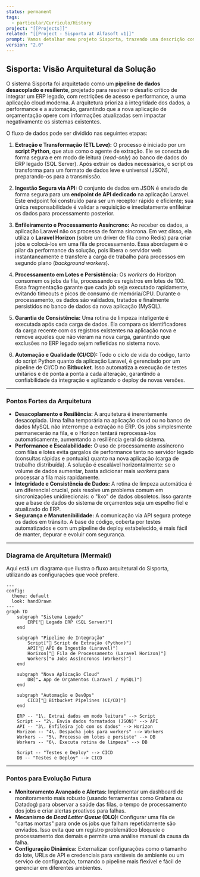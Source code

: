 ```yaml
---
status: permanent
tags:
  - particular/Curriculo/History
project: "[[Projects]]"
related: "[[Project - Sisporta at Alfasoft v1]]"
prompt: Vamos detalhar meu projeto Sisporta, trazendo uma descrição com visão mais arquitetural da solução, destaque todos os pontos fortes, coloque discretamente no final alguns pontos para evolução futura.Crie um diagrama de arquitetura para o sistema, pode fazer isso com mermaid?
version: "2.0"
---
```

## **Sisporta: Visão Arquitetural da Solução**

O sistema Sisporta foi arquitetado como um **pipeline de dados desacoplado e resiliente**, projetado para resolver o desafio crítico de integrar um ERP legado, com restrições de acesso e performance, a uma aplicação cloud moderna. A arquitetura prioriza a integridade dos dados, a performance e a automação, garantindo que a nova aplicação de orçamentação opere com informações atualizadas sem impactar negativamente os sistemas existentes.

O fluxo de dados pode ser dividido nas seguintes etapas:

1.  **Extração e Transformação (ETL Leve):** O processo é iniciado por um **script Python**, que atua como o agente de extração. Ele se conecta de forma segura e em modo de leitura (*read-only*) ao banco de dados do ERP legado (SQL Server). Após extrair os dados necessários, o script os transforma para um formato de dados leve e universal (JSON), preparando-os para a transmissão.

2.  **Ingestão Segura via API:** O conjunto de dados em JSON é enviado de forma segura para um **endpoint de API dedicado** na aplicação Laravel. Este endpoint foi construído para ser um receptor rápido e eficiente; sua única responsabilidade é validar a requisição e imediatamente enfileirar os dados para processamento posterior.

3.  **Enfileiramento e Processamento Assíncrono:** Ao receber os dados, a aplicação Laravel não os processa de forma síncrona. Em vez disso, ela utiliza o **Laravel Horizon** (sobre um driver de fila como Redis) para criar jobs e colocá-los em uma fila de processamento. Essa abordagem é o pilar da performance da solução, pois libera o servidor web instantaneamente e transfere a carga de trabalho para processos em segundo plano (*background workers*).

4.  **Processamento em Lotes e Persistência:** Os *workers* do Horizon consomem os jobs da fila, processando os registros em lotes de 100. Essa fragmentação garante que cada job seja executado rapidamente, evitando timeouts e picos de consumo de memória/CPU. Durante o processamento, os dados são validados, tratados e finalmente persistidos no banco de dados da nova aplicação (MySQL).

5.  **Garantia de Consistência:** Uma rotina de limpeza inteligente é executada após cada carga de dados. Ela compara os identificadores da carga recente com os registros existentes na aplicação nova e remove aqueles que não vieram na nova carga, garantindo que exclusões no ERP legado sejam refletidas no sistema novo.

6.  **Automação e Qualidade (CI/CD):** Todo o ciclo de vida do código, tanto do script Python quanto da aplicação Laravel, é gerenciado por um pipeline de CI/CD no **Bitbucket**. Isso automatiza a execução de testes unitários e de ponta a ponta a cada alteração, garantindo a confiabilidade da integração e agilizando o deploy de novas versões.

-----

### **Pontos Fortes da Arquitetura**

  * **Desacoplamento e Resiliência:** A arquitetura é inerentemente desacoplada. Uma falha temporária na aplicação cloud ou no banco de dados MySQL não interrompe a extração no ERP. Os jobs simplesmente permanecerão na fila, e o Horizon tentará reprocessá-los automaticamente, aumentando a resiliência geral do sistema.
  * **Performance e Escalabilidade:** O uso de processamento assíncrono com filas e lotes evita gargalos de performance tanto no servidor legado (consultas rápidas e pontuais) quanto na nova aplicação (carga de trabalho distribuída). A solução é escalável horizontalmente: se o volume de dados aumentar, basta adicionar mais *workers* para processar a fila mais rapidamente.
  * **Integridade e Consistência de Dados:** A rotina de limpeza automática é um diferencial crucial, pois resolve um problema comum em sincronizações unidirecionais: o "lixo" de dados obsoletos. Isso garante que a base de dados do sistema de orçamentos seja um espelho fiel e atualizado do ERP.
  * **Segurança e Manutenibilidade:** A comunicação via API segura protege os dados em trânsito. A base de código, coberta por testes automatizados e com um pipeline de deploy estabelecido, é mais fácil de manter, depurar e evoluir com segurança.

-----

### **Diagrama de Arquitetura (Mermaid)**

Aqui está um diagrama que ilustra o fluxo arquitetural do Sisporta, utilizando as configurações que você prefere.

```mermaid
---
config:
  theme: default
  look: handDrawn
---
graph TD
    subgraph "Sistema Legado"
        ERP["🏢 Legado ERP (SQL Server)"]
    end

    subgraph "Pipeline de Integração"
        Script["🐍 Script de Extração (Python)"]
        API["🔌 API de Ingestão (Laravel)"]
        Horizon["🔄 Fila de Processamento (Laravel Horizon)"]
        Workers["⚙️ Jobs Assíncronos (Workers)"]
    end

    subgraph "Nova Aplicação Cloud"
        DB["☁️ App de Orçamentos (Laravel / MySQL)"]
    end
    
    subgraph "Automação e DevOps"
        CICD["🔧 Bitbucket Pipelines (CI/CD)"]
    end

    ERP -- "1\. Extrai dados em modo leitura" --> Script
    Script -- "2\. Envia dados formatados (JSON)" --> API
    API -- "3\. Enfileira job com os dados" --> Horizon
    Horizon -- "4\. Despacha jobs para workers" --> Workers
    Workers -- "5\. Processa em lotes e persiste" --> DB
    Workers -- "6\. Executa rotina de limpeza" --> DB
    
    Script -- "Testes e Deploy" --> CICD
    DB -- "Testes e Deploy" --> CICD

```

-----

### **Pontos para Evolução Futura**

  * **Monitoramento Avançado e Alertas:** Implementar um dashboard de monitoramento mais robusto (usando ferramentas como Grafana ou Datadog) para observar a saúde das filas, o tempo de processamento dos jobs e criar alertas proativos para falhas.
  * **Mecanismo de *Dead Letter Queue* (DLQ):** Configurar uma fila de "cartas mortas" para onde os jobs que falham repetidamente são enviados. Isso evita que um registro problemático bloqueie o processamento dos demais e permite uma análise manual da causa da falha.
  * **Configuração Dinâmica:** Externalizar configurações como o tamanho do lote, URLs de API e credenciais para variáveis de ambiente ou um serviço de configuração, tornando o pipeline mais flexível e fácil de gerenciar em diferentes ambientes.